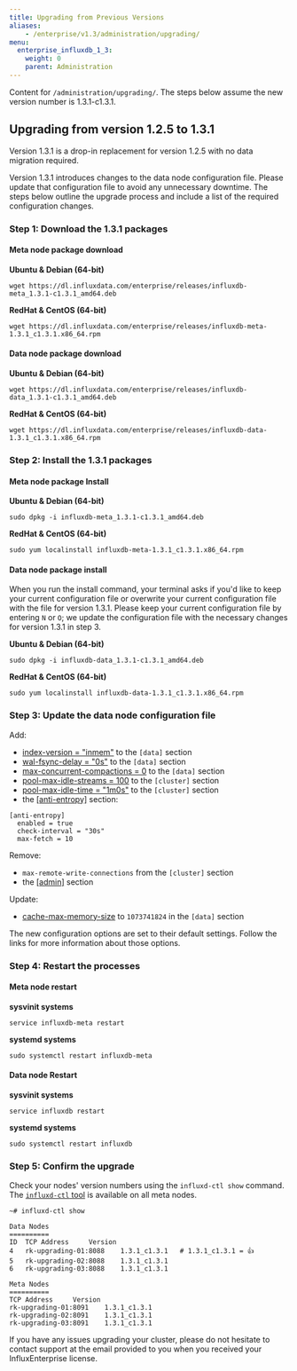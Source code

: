 ```yaml
---
title: Upgrading from Previous Versions
aliases:
    - /enterprise/v1.3/administration/upgrading/
menu:
  enterprise_influxdb_1_3:
    weight: 0
    parent: Administration
---
```


Content for `/administration/upgrading/`. The steps below assume the new version number is 1.3.1-c1.3.1. 

## Upgrading from version 1.2.5 to 1.3.1

Version 1.3.1 is a drop-in replacement for version 1.2.5 with no data migration required.

Version 1.3.1 introduces changes to the data node configuration file.
Please update that configuration file to avoid any unnecessary downtime.
The steps below outline the upgrade process and include a list of the required configuration changes.

### Step 1: Download the 1.3.1 packages

#### Meta node package download
**Ubuntu & Debian (64-bit)**
```
wget https://dl.influxdata.com/enterprise/releases/influxdb-meta_1.3.1-c1.3.1_amd64.deb
```

**RedHat & CentOS (64-bit)**
```
wget https://dl.influxdata.com/enterprise/releases/influxdb-meta-1.3.1_c1.3.1.x86_64.rpm
```

#### Data node package download
**Ubuntu & Debian (64-bit)**
```
wget https://dl.influxdata.com/enterprise/releases/influxdb-data_1.3.1-c1.3.1_amd64.deb
```

**RedHat & CentOS (64-bit)**
```
wget https://dl.influxdata.com/enterprise/releases/influxdb-data-1.3.1_c1.3.1.x86_64.rpm
```

### Step 2: Install the 1.3.1 packages

#### Meta node package Install

**Ubuntu & Debian (64-bit)**
```
sudo dpkg -i influxdb-meta_1.3.1-c1.3.1_amd64.deb
```

**RedHat & CentOS (64-bit)**
```
sudo yum localinstall influxdb-meta-1.3.1_c1.3.1.x86_64.rpm
```

#### Data node package install

When you run the install command, your terminal asks if you'd like to keep your current configuration file or overwrite your current configuration file with the file for version 1.3.1.
Please keep your current configuration file by entering `N` or `O`;
we update the configuration file with the necessary changes for version 1.3.1 in step 3.

**Ubuntu & Debian (64-bit)**
```
sudo dpkg -i influxdb-data_1.3.1-c1.3.1_amd64.deb
```

**RedHat & CentOS (64-bit)**
```
sudo yum localinstall influxdb-data-1.3.1_c1.3.1.x86_64.rpm
```

### Step 3: Update the data node configuration file

Add:

* [index-version = "inmem"](/enterprise_influxdb/v1.3/administration/configuration/#index-version-inmem) to the `[data]` section
* [wal-fsync-delay = "0s"](/enterprise_influxdb/v1.3/administration/configuration/#wal-fsync-delay-0s) to the `[data]` section
* [max-concurrent-compactions = 0](/enterprise_influxdb/v1.3/administration/configuration/#max-concurrent-compactions-0) to the `[data]` section
* [pool-max-idle-streams = 100](/enterprise_influxdb/v1.3/administration/configuration/#pool-max-idle-streams-100) to the `[cluster]` section
* [pool-max-idle-time = "1m0s"](/enterprise_influxdb/v1.3/administration/configuration/#pool-max-idle-time-1m0s) to the `[cluster]` section
* the [[anti-entropy]](/enterprise_influxdb/v1.3/administration/configuration/#anti-entropy) section:
```
[anti-entropy]
  enabled = true
  check-interval = "30s"
  max-fetch = 10
```

Remove:

* `max-remote-write-connections` from the `[cluster]` section
* the [[admin]](/enterprise_influxdb/v1.3/administration/configuration/#admin) section

Update:

* [cache-max-memory-size](/enterprise_influxdb/v1.3/administration/configuration/#cache-max-memory-size-1073741824) to `1073741824` in the `[data]` section

The new configuration options are set to their default settings.
Follow the links for more information about those options.

### Step 4: Restart the processes

#### Meta node restart
**sysvinit systems**
```
service influxdb-meta restart
```
**systemd systems**
```
sudo systemctl restart influxdb-meta
```

#### Data node Restart
**sysvinit systems**
```
service influxdb restart
```
**systemd systems**
```
sudo systemctl restart influxdb
```

### Step 5: Confirm the upgrade

Check your nodes' version numbers using the `influxd-ctl show` command.
The [`influxd-ctl` tool](/enterprise_influxdb/v1.3/features/cluster-commands/) is available on all meta nodes.

```
~# influxd-ctl show

Data Nodes
==========
ID	TCP Address		Version
4	rk-upgrading-01:8088	1.3.1_c1.3.1   # 1.3.1_c1.3.1 = 👍
5	rk-upgrading-02:8088	1.3.1_c1.3.1
6	rk-upgrading-03:8088	1.3.1_c1.3.1

Meta Nodes
==========
TCP Address		Version
rk-upgrading-01:8091	1.3.1_c1.3.1
rk-upgrading-02:8091	1.3.1_c1.3.1
rk-upgrading-03:8091	1.3.1_c1.3.1
```

If you have any issues upgrading your cluster, please do not hesitate to contact support at the email 
provided to you when you received your InfluxEnterprise license.

